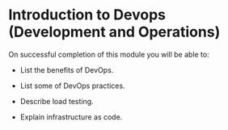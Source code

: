 # Introduction to Devops (Development and Operations) 

On successful completion of this module you will be able to:

- List the benefits of DevOps.

- List some of DevOps practices.

- Describe load testing.

- Explain infrastructure as code.

